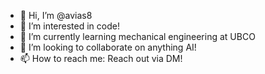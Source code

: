 - 👋 Hi, I’m @avias8
- 👀 I’m interested in code!
- 🌱 I’m currently learning mechanical engineering at UBCO
- 💞️ I’m looking to collaborate on anything AI!
- 📫 How to reach me: Reach out via DM!

<!---
avias8/avias8 is a ✨ special ✨ repository because its `README.md` (this file) appears on your GitHub profile.
You can click the Preview link to take a look at your changes.
--->
